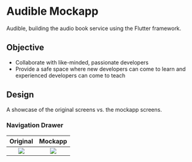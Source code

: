 # Audible Mockapp

Audible, building the audio book service using the Flutter framework.

## Objective

* Collaborate with like-minded, passionate developers
* Provide a safe space where new developers can come to learn and experienced developers can come to teach

## Design

A showcase of the original screens vs. the mockapp screens.

### Navigation Drawer

Original                   |  Mockapp
:-------------------------:|:-------------------------:
![](https://github.com/Jensen098/audible-mockapp/blob/master/screenshots/original/navigation-drawer.jpg) | ![](https://github.com/Jensen098/audible-mockapp/blob/master/screenshots/mockapp/navigation-drawer.jpg)
